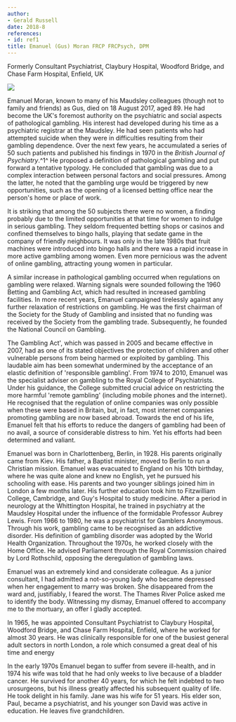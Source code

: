 ```yaml
---
author:
- Gerald Russell
date: 2018-8
references:
- id: ref1
title: Emanuel (Gus) Moran FRCP FRCPsych, DPM
---
```


Formerly Consultant Psychiatrist, Claybury Hospital, Woodford Bridge,
and Chase Farm Hospital, Enfield, UK

![](S2056469418000244_inline1.jpg)

Emanuel Moran, known to many of his Maudsley colleagues (though not to
family and friends) as Gus, died on 18 August 2017, aged 89. He had
become the UK\'s foremost authority on the psychiatric and social
aspects of pathological gambling. His interest had developed during his
time as a psychiatric registrar at the Maudsley. He had seen patients
who had attempted suicide when they were in difficulties resulting from
their gambling dependence. Over the next few years, he accumulated a
series of 50 such patients and published his findings in 1970 in the
*British Journal of Psychiatry*.^1^ He proposed a definition of
pathological gambling and put forward a tentative typology. He concluded
that gambling was due to a complex interaction between personal factors
and social pressures. Among the latter, he noted that the gambling urge
would be triggered by new opportunities, such as the opening of a
licensed betting office near the person\'s home or place of work.

It is striking that among the 50 subjects there were no women, a finding
probably due to the limited opportunities at that time for women to
indulge in serious gambling. They seldom frequented betting shops or
casinos and confined themselves to bingo halls, playing that sedate game
in the company of friendly neighbours. It was only in the late 1980s
that fruit machines were introduced into bingo halls and there was a
rapid increase in more active gambling among women. Even more pernicious
was the advent of online gambling, attracting young women in particular.

A similar increase in pathological gambling occurred when regulations on
gambling were relaxed. Warning signals were sounded following the 1960
Betting and Gambling Act, which had resulted in increased gambling
facilities. In more recent years, Emanuel campaigned tirelessly against
any further relaxation of restrictions on gambling. He was the first
chairman of the Society for the Study of Gambling and insisted that no
funding was received by the Society from the gambling trade.
Subsequently, he founded the National Council on Gambling.

The Gambling Act', which was passed in 2005 and became effective in
2007, had as one of its stated objectives the protection of children and
other vulnerable persons from being harmed or exploited by gambling.
This laudable aim has been somewhat undermined by the acceptance of an
elastic definition of 'responsible gambling'. From 1974 to 2010, Emanuel
was the specialist adviser on gambling to the Royal College of
Psychiatrists. Under his guidance, the College submitted crucial advice
on restricting the more harmful 'remote gambling' (including mobile
phones and the internet). He recognised that the regulation of online
companies was only possible when these were based in Britain, but, in
fact, most internet companies promoting gambling are now based abroad.
Towards the end of his life, Emanuel felt that his efforts to reduce the
dangers of gambling had been of no avail, a source of considerable
distress to him. Yet his efforts had been determined and valiant.

Emanuel was born in Charlottenberg, Berlin, in 1928. His parents
originally came from Kiev. His father, a Baptist minister, moved to
Berlin to run a Christian mission. Emanuel was evacuated to England on
his 10th birthday, where he was quite alone and knew no English, yet he
pursued his schooling with ease. His parents and two younger siblings
joined him in London a few months later. His further education took him
to Fitzwilliam College, Cambridge, and Guy\'s Hospital to study
medicine. After a period in neurology at the Whittington Hospital, he
trained in psychiatry at the Maudsley Hospital under the influence of
the formidable Professor Aubrey Lewis. From 1966 to 1980, he was a
psychiatrist for Gamblers Anonymous. Through his work, gambling came to
be recognised as an addictive disorder. His definition of gambling
disorder was adopted by the World Health Organization. Throughout the
1970s, he worked closely with the Home Office. He advised Parliament
through the Royal Commission chaired by Lord Rothschild, opposing the
deregulation of gambling laws.

Emanuel was an extremely kind and considerate colleague. As a junior
consultant, I had admitted a not-so-young lady who became depressed when
her engagement to marry was broken. She disappeared from the ward and,
justifiably, I feared the worst. The Thames River Police asked me to
identify the body. Witnessing my dismay, Emanuel offered to accompany me
to the mortuary, an offer I gladly accepted.

In 1965, he was appointed Consultant Psychiatrist to Claybury Hospital,
Woodford Bridge, and Chase Farm Hospital, Enfield, where he worked for
almost 30 years. He was clinically responsible for one of the busiest
general adult sectors in north London, a role which consumed a great
deal of his time and energy

In the early 1970s Emanuel began to suffer from severe ill-health, and
in 1974 his wife was told that he had only weeks to live because of a
bladder cancer. He survived for another 40 years, for which he felt
indebted to two urosurgeons, but his illness greatly affected his
subsequent quality of life. He took delight in his family. Jane was his
wife for 51 years. His elder son, Paul, became a psychiatrist, and his
younger son David was active in education. He leaves five grandchildren.

